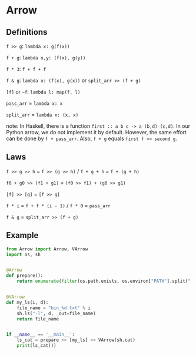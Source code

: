# Arrow

## Definitions

`f >> g`: `lambda x: g(f(x))`

`f + g`: `lambda x,y: (f(x), g(y))`

`f * 3`: `f + f + f`

`f & g`: `lambda x: (f(x), g(x))` or `split_arr >> (f + g)`

`[f]` or `~f`: `lambda l: map(f, l)`

`pass_arr` = `lambda x: x`

`split_arr` = `lambda x: (x, x)`

note: In Haskell, there is a function `first :: a b c -> a (b,d) (c,d)`. In our Python arrow, we do not implement it by default. However, the same effort can be done by `f + pass_arr`. Also, `f + g` equals `first f >> second g`.

## Laws
 
`f >> g >> h` = `f >> (g >> h)` / `f + g + h` = `f + (g + h)`

`f0 + g0 >> (f1 + g1)` = `(f0 >> f1) + (g0 >> g1)`

`[f] >> [g]` = `[f >> g]`

`f * i` = `f + f * (i - 1)` / `f * 0` = `pass_arr`

`f & g` = `split_arr >> (f + g)`

## Example

```Python
from Arrow import Arrow, VArrow
import os, sh


@Arrow
def prepare():
    return enumerate(filter(os.path.exists, os.environ["PATH"].split(":")))


@VArrow
def my_ls(i, d):
    file_name = "bin_%d.txt" % i
    sh.ls("-l", d, _out=file_name)
    return file_name


if __name__ == '__main__':
    ls_cat = prepare >> [my_ls] >> VArrow(sh.cat)
    print(ls_cat())
```

